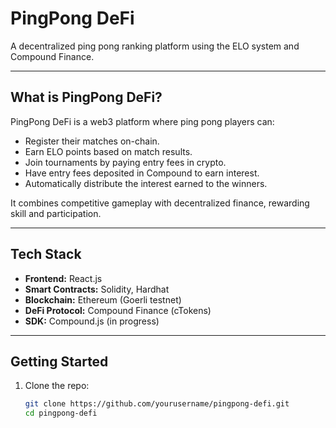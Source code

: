 # PingPong DeFi

A decentralized ping pong ranking platform using the ELO system and Compound Finance.

---

##  What is PingPong DeFi?

PingPong DeFi is a web3 platform where ping pong players can:

- Register their matches on-chain.
- Earn ELO points based on match results.
- Join tournaments by paying entry fees in crypto.
- Have entry fees deposited in Compound to earn interest.
- Automatically distribute the interest earned to the winners.

It combines competitive gameplay with decentralized finance, rewarding skill and participation.

---

## Tech Stack

- **Frontend:** React.js
- **Smart Contracts:** Solidity, Hardhat
- **Blockchain:** Ethereum (Goerli testnet)
- **DeFi Protocol:** Compound Finance (cTokens)
- **SDK:** Compound.js (in progress)

---

## Getting Started

1. Clone the repo:

   ```bash
   git clone https://github.com/yourusername/pingpong-defi.git
   cd pingpong-defi

